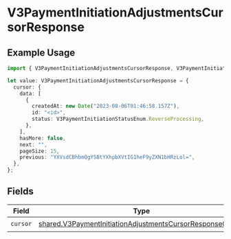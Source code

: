 # V3PaymentInitiationAdjustmentsCursorResponse

## Example Usage

```typescript
import { V3PaymentInitiationAdjustmentsCursorResponse, V3PaymentInitiationStatusEnum } from "@formance/formance-sdk/sdk/models/shared";

let value: V3PaymentInitiationAdjustmentsCursorResponse = {
  cursor: {
    data: [
      {
        createdAt: new Date("2023-08-06T01:46:58.157Z"),
        id: "<id>",
        status: V3PaymentInitiationStatusEnum.ReverseProcessing,
      },
    ],
    hasMore: false,
    next: "",
    pageSize: 15,
    previous: "YXVsdCBhbmQgYSBtYXhpbXVtIG1heF9yZXN1bHRzLol=",
  },
};
```

## Fields

| Field                                                                                                                                         | Type                                                                                                                                          | Required                                                                                                                                      | Description                                                                                                                                   |
| --------------------------------------------------------------------------------------------------------------------------------------------- | --------------------------------------------------------------------------------------------------------------------------------------------- | --------------------------------------------------------------------------------------------------------------------------------------------- | --------------------------------------------------------------------------------------------------------------------------------------------- |
| `cursor`                                                                                                                                      | [shared.V3PaymentInitiationAdjustmentsCursorResponseCursor](../../../sdk/models/shared/v3paymentinitiationadjustmentscursorresponsecursor.md) | :heavy_check_mark:                                                                                                                            | N/A                                                                                                                                           |